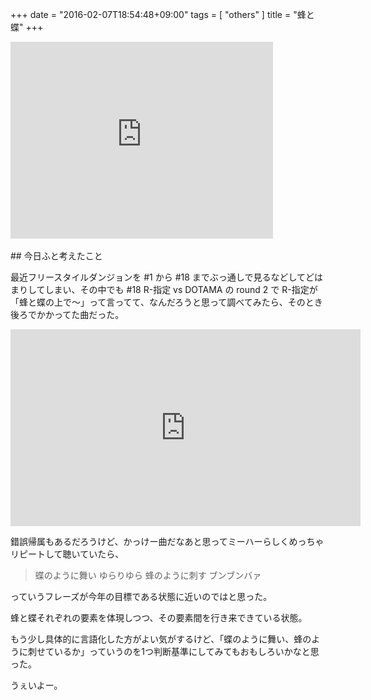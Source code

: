 +++
date = "2016-02-07T18:54:48+09:00"
tags = [ "others" ]
title = "蜂と蝶"
+++

<div class="max-width-content">
<iframe width="420" height="315" src="https://www.youtube.com/embed/ACvShCb7KSQ" frameborder="0" allowfullscreen></iframe>
</div>

<!--more-->

<br />
## 今日ふと考えたこと

最近フリースタイルダンジョンを #1 から #18 までぶっ通しで見るなどしてどはまりしてしまい、その中でも #18 R-指定 vs DOTAMA の round 2 で R-指定が「蜂と蝶の上で〜」って言ってて、なんだろうと思って調べてみたら、そのとき後ろでかかってた曲だった。

<div class="max-width-content">
<iframe width="560" height="315" src="https://www.youtube.com/embed/ifokddNy2Ls" frameborder="0" allowfullscreen></iframe>
</div>

錯誤帰属もあるだろうけど、かっけー曲だなあと思ってミーハーらしくめっちゃリピートして聴いていたら、

> 蝶のように舞い ゆらりゆら 蜂のように刺す ブンブンバァ

っていうフレーズが今年の目標である状態に近いのではと思った。

蜂と蝶それぞれの要素を体現しつつ、その要素間を行き来できている状態。

もう少し具体的に言語化した方がよい気がするけど、「蝶のように舞い、蜂のように刺せているか」っていうのを1つ判断基準にしてみてもおもしろいかなと思った。

うぇいよー。
